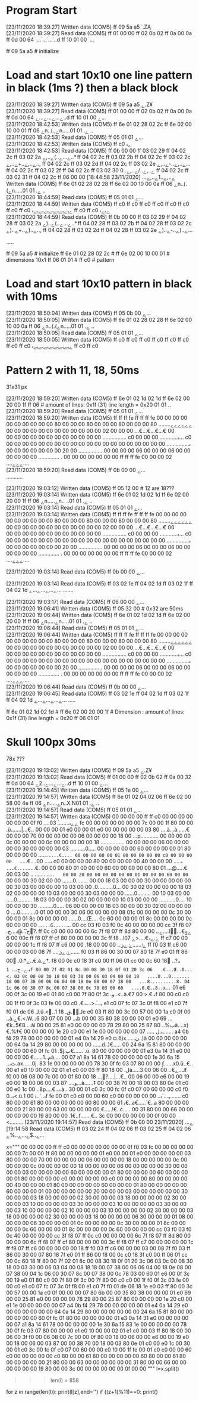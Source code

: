 
Program Start
==============

[23/11/2020 18:39:27] Written data (COM5)
ff 09 5a a5                                       ˙.ZĄ            
[23/11/2020 18:39:27] Read data (COM5)
ff 01 00 00 ff 02 0b 02 ff 0a 00 0a ff 0d 00 64   ˙...˙...˙...˙..d
ff 10 01 00                                       ˙...            

ff 09 5a a5 # initialize 

Load and start 10x10 one line pattern in black (1ms ?) then a black block
=========================================
[23/11/2020 18:39:27] Written data (COM5)
ff 09 5a a5                                       ے.Z¥            
[23/11/2020 18:39:27] Read data (COM5)
ff 01 00 00 ff 02 0b 02 ff 0a 00 0a ff 0d 00 64   ے...ے...ے...ے..d
ff 10 01 00                                       ے...            
[23/11/2020 18:42:53] Written data (COM5)
ff 6e 01 02 28 02 2c ff 6e 02 00 10 00 01 ff 06   ےn..(.,ےn.....ے.
01 01                                             ..              
[23/11/2020 18:42:53] Read data (COM5)
ff 05 01 01                                       ے...            
[23/11/2020 18:42:53] Written data (COM5)
ff c0                                             ےہ              
[23/11/2020 18:42:53] Read data (COM5)
ff 0b 00 00 ff 03 02 29 ff 04 02 2c ff 03 02 2a   ے...ے..)ے..,ے..*
ff 04 02 2c ff 03 02 2b ff 04 02 2c ff 03 02 2c   ے..,ے..+ے..,ے..,
ff 04 02 2c ff 03 02 2d ff 04 02 2c ff 03 02 2e   ے..,ے..-ے..,ے...
ff 04 02 2c ff 03 02 2f ff 04 02 2c ff 03 02 30   ے..,ے../ے..,ے..0
ff 04 02 2c ff 03 02 31 ff 04 02 2c ff 06 00 00   ے..,ے..1ے..,ے...
[23/11/2020 18:44:58] Written data (COM5)
ff 6e 01 02 28 02 28 ff 6e 02 00 10 00 0a ff 06   ےn..(.(ےn.....ے.
01 01                                             ..              
[23/11/2020 18:44:59] Read data (COM5)
ff 05 01 01                                       ے...            
[23/11/2020 18:44:59] Written data (COM5)
ff c0 ff c0 ff c0 ff c0 ff c0 ff c0 ff c0 ff c0   ےہےہےہےہےہےہےہےہ
ff c0 ff c0                                       ےہےہ            
[23/11/2020 18:44:59] Read data (COM5)
ff 0b 00 00 ff 03 02 29 ff 04 02 28 ff 03 02 2a   ے...ے..)ے..(ے..*
ff 04 02 28 ff 03 02 2b ff 04 02 28 ff 03 02 2c   ے..(ے..+ے..(ے..,
ff 04 02 28 ff 03 02 2d ff 04 02 28 ff 03 02 2e   ے..(ے..-ے..(ے...

.....


ff 09 5a a5             # initialize 
ff 6e 01 02 28 02 2c    #
ff 6e 02 00 10 00 01    # dimensions 10x1
ff 06 01 01             #
ff c0                   # pattern

Load and start 10x10 pattern in black with 10ms
=========================================

[23/11/2020 18:50:04] Written data (COM5)
ff 05 0b 00                                       ے...            
[23/11/2020 18:50:05] Written data (COM5)
ff 6e 01 02 28 02 28 ff 6e 02 00 10 00 0a ff 06   ےn..(.(ےn.....ے.
01 01                                             ..              
[23/11/2020 18:50:05] Read data (COM5)
ff 05 01 01                                       ے...            
[23/11/2020 18:50:05] Written data (COM5)
ff c0 ff c0 ff c0 ff c0 ff c0 ff c0 ff c0 ff c0   ےہےہےہےہےہےہےہےہ
ff c0 ff c0           



Pattern 2 with 11, 18, 50ms
==================================
31x31 px

[23/11/2020 18:59:20] Written data (COM5)
ff 6e 01 02 1d 02 1d ff 6e 02 00 20 00 1f ff 06   # amount of lines: 0x1f (31) line length = 0x20
01 01                                             ..              
[23/11/2020 18:59:20] Read data (COM5)
ff 05 01 01                                       ے...            
[23/11/2020 18:59:20] Written data (COM5)
ff ff ff fe ff ff ff fe 00 00 00 00 00 00 00 00   ےےے‏ےےے‏........
80 00 00 00 80 00 00 00 80 00 00 00 80 00 00 00   €...€...€...€...
00 00 00 02 00 00 00 00 00 00 00 00 00 00 00 00   ................
00 00 00 00 00 00 00 00 00 00 00 00 c0 00 00 00   ............ہ...
c0 00 00 00 00 00 00 00 00 00 00 00 00 00 00 00   ہ...............
00 00 00 00 00 00 00 06 00 00 00 06 00 00 00 00   ................
00 20 00 00 00 00 00 00 00 00 00 00 00 00 00 00   . ..............
00 00 00 00 ff ff ff fe 00 00 00 02               ....ےےے‏....    
[23/11/2020 18:59:20] Read data (COM5)
ff 0b 00 00                                       ے...            
...........

[23/11/2020 19:03:12] Written data (COM5)
ff 05 12 00                                       # 12 are 18???
[23/11/2020 19:03:14] Written data (COM5)
ff 6e 01 02 1d 02 1d ff 6e 02 00 20 00 1f ff 06   ےn.....ےn.. ..ے.
01 01                                             ..              
[23/11/2020 19:03:14] Read data (COM5)
ff 05 01 01                                       ے...            
[23/11/2020 19:03:14] Written data (COM5)
ff ff ff fe ff ff ff fe 00 00 00 00 00 00 00 00   ےےے‏ےےے‏........
80 00 00 00 80 00 00 00 80 00 00 00 80 00 00 00   €...€...€...€...
00 00 00 02 00 00 00 00 00 00 00 00 00 00 00 00   ................
00 00 00 00 00 00 00 00 00 00 00 00 c0 00 00 00   ............ہ...
c0 00 00 00 00 00 00 00 00 00 00 00 00 00 00 00   ہ...............
00 00 00 00 00 00 00 06 00 00 00 06 00 00 00 00   ................
00 20 00 00 00 00 00 00 00 00 00 00 00 00 00 00   . ..............
00 00 00 00 ff ff ff fe 00 00 00 02               ....ےےے‏....    

[23/11/2020 19:03:14] Read data (COM5)
ff 0b 00 00                                       ے...            

[23/11/2020 19:03:14] Read data (COM5)
ff 03 02 1e ff 04 02 1d ff 03 02 1f ff 04 02 1d   ے...ے...ے...ے...
.......

[23/11/2020 19:03:17] Read data (COM5)
ff 06 00 00                                       ے...            
[23/11/2020 19:06:41] Written data (COM5)
ff 05 32 00                                       # 0x32 are 50ms
[23/11/2020 19:06:44] Written data (COM5)
ff 6e 01 02 1d 02 1d ff 6e 02 00 20 00 1f ff 06   ےn.....ےn.. ..ے.
01 01                                             ..              
[23/11/2020 19:06:44] Read data (COM5)
ff 05 01 01                                       ے...            
[23/11/2020 19:06:44] Written data (COM5)
ff ff ff fe ff ff ff fe 00 00 00 00 00 00 00 00   ےےے‏ےےے‏........
80 00 00 00 80 00 00 00 80 00 00 00 80 00 00 00   €...€...€...€...
00 00 00 02 00 00 00 00 00 00 00 00 00 00 00 00   ................
00 00 00 00 00 00 00 00 00 00 00 00 c0 00 00 00   ............ہ...
c0 00 00 00 00 00 00 00 00 00 00 00 00 00 00 00   ہ...............
00 00 00 00 00 00 00 06 00 00 00 06 00 00 00 00   ................
00 20 00 00 00 00 00 00 00 00 00 00 00 00 00 00   . ..............
00 00 00 00 ff ff ff fe 00 00 00 02               ....ےےے‏....    
[23/11/2020 19:06:44] Read data (COM5)
ff 0b 00 00                                       ے...            
[23/11/2020 19:06:45] Read data (COM5)
ff 03 02 1e ff 04 02 1d ff 03 02 1f ff 04 02 1d   ے...ے...ے...ے...
.....


ff 6e 01 02 1d 02 1d   # 
ff 6e 02 00 20 00 1f   # Dimension : amount of lines: 0x1f (31) line length = 0x20
ff 06 01 01   

Skull 100px 30ms
=================
78x ???

[23/11/2020 19:13:02] Written data (COM5)
ff 09 5a a5                                       ے.Z¥            
[23/11/2020 19:13:02] Read data (COM5)
ff 01 00 00 ff 02 0b 02 ff 0a 00 32 ff 0d 00 64   ے...ے...ے..2ے..d
ff 10 01 00                                       ے...            
[23/11/2020 19:14:45] Written data (COM5)
ff 05 1e 00                                       ے...            
[23/11/2020 19:14:57] Written data (COM5)
ff 6e 01 02 04 02 06 ff 6e 02 00 58 00 4e ff 06   ےn.....ےn..X.Nے.
01 01                                             ..              
[23/11/2020 19:14:57] Read data (COM5)
ff 05 01 01                                       ے...            
[23/11/2020 19:14:57] Written data (COM5)
00 00 00 00 ff ff c0 00 00 00 00 00 00 00 0f f0   ....ےےہ........ً
03 fc 00 00 00 00 00 00 00 7c 00 00 1f 80 00 00   .ü.......|...€..
00 00 00 01 e0 00 00 01 e0 00 00 00 00 00 03 80   ....à...à......€
00 00 00 70 00 00 00 00 00 06 00 00 00 00 18 00   ...p............
00 00 00 00 0c 00 00 00 00 0c 00 00 00 00 00 18   ................
00 00 00 00 06 00 00 00 00 00 30 00 00 00 00 03   ..........0.....
00 00 00 00 00 60 00 00 00 00 01 80 00 00 00 00   .....`.....€....
60 00 00 00 00 01 80 00 00 00 00 c0 00 00 00 00   `.....€....ہ....
00 c0 00 00 00 00 80 00 00 00 00 00 40 00 00 00   .ہ....€.....@...
01 80 00 00 00 00 00 60 00 00 00 01 80 00 00 00   .€.....`....€...
00 00 60 00 00 00 01 00 00 00 00 00 00 20 00 00   ..`.......... ..
00 03 00 00 00 00 00 00 30 00 00 00 03 18 00 00   ........0.......
00 00 02 30 00 00 00 03 18 00 00 00 00 02 30 00   ...0..........0.
00 00 03 10 00 00 00 00 03 30 00 00 00 03 10 00   .........0......
00 00 00 03 30 00 00 00 03 10 00 00 00 00 02 10   ....0...........
00 00 00 03 10 00 00 00 00 02 30 00 00 00 03 18   ..........0.....
00 00 00 00 02 30 00 00 00 03 18 00 00 00 00 06   .....0..........
30 00 00 00 01 08 00 00 00 00 06 30 00 00 00 01   0..........0....
0c 00 00 00 00 0c 30 00 00 00 01 8c 00 00 00 00   ......0....Œ....
0c 60 00 00 00 01 8c 00 00 00 00 0c 60 00 00 00   .`....Œ.....`...
00 cc 03 f0 03 f0 0c 40 00 00 00 00 cc 3f f8 07   .ج.ً.ً.@....ج?ّ.
ff 0c c0 00 00 00 00 6c 7f f8 07 ff 8d 80 00 00   ے.ہ....lّ.ےچ€..
00 00 6c ff f8 07 ff cf 80 00 00 00 00 3c ff f8   ..lےّ.ےد€....<ےّ
07 ff c7 00 00 00 00 00 1c ff f8 07 ff c6 00 00   .ےا......ےّ.ےئ..
00 00 00 18 ff f0 03 ff c6 00 00 00 03 00 08 7f   ....ےً.ےئ......
f0 03 ff 86 00 30 00 07 80 18 7f e0 01 ff 86 00   ً.ے†.0..€.à.ے†.
f8 00 0c c0 18 3f c0 00 ff 06 01 cc 00 0c 60 18   ّ..ہ.?ہ.ے..ج..`.
1f 80 00 7f 02 01 8c 00 08 30 18 0f 01 20 3c 06   .€...Œ..0... <.
03 0c 00 08 30 18 00 03 30 00 06 03 04 00 08 18   ....0...0.......
18 00 07 38 00 06 06 04 00 18 0e 08 00 07 38 00   ...8..........8.
04 1c 06 00 30 07 8c 00 07 38 00 0c 78 03 00 60   ....0.Œ..8..x..`
01 e6 00 0f 3c 00 19 e0 01 80 c0 00 7f 80 0f 3c   .و..<..à.€ہ.€.<
00 7f 80 00 c0 c0 00 1f f0 0f 3c 03 fe 00 00 c0   .€.ہہ..ً.<.‏..ہ
e1 c0 07 fc 07 3c 0f f8 00 e1 c0 7f f0 01 de 06   لہ.ü.<.ّ.لہً.ق.
18 1e e0 03 ff 80 00 3c 00 57 00 00 1a c0 0f 00   ..à.ے€.<.W...ہ..
00 00 07 80 6b 00 00 35 80 38 00 00 00 01 e0 69   ...€k..5€8....ài
00 00 25 81 e0 00 00 00 00 78 29 80 00 25 87 80   ..%پà....x)€.%‡€
00 00 00 00 1e 20 c0 00 e1 1e 00 00 00 00 00 07   ..... ہ.ل.......
a4 0b f4 29 78 00 00 00 00 00 01 e4 0a 14 29 e0   ¤.ô)x......ن..)à
00 00 00 00 00 00 64 0a 14 29 80 00 00 00 00 00   ......d..)€.....
00 24 6a 15 81 80 00 00 00 00 00 00 60 0f fc 01   .$j.پ€......`.ü.
80 00 00 00 00 00 01 e3 0a 14 31 e0 00 00 00 00   €......م..1à....
00 07 a1 8a 14 61 78 00 00 00 00 00 1e 30 6a 15   ..،ٹ.ax......0j.
83 1e 00 00 00 00 00 78 30 0f fc 03 07 80 00 00   ƒ......x0.ü..€..
00 e1 e0 10 00 00 02 01 e1 c0 00 03 ff 80 18 00   .لà.....لہ..ے€..
00 06 00 3f f0 00 06 08 00 7c 00 00 0f 80 00 18   ...?ً....|...€..
00 06 00 00 e6 00 00 19 e0 00 18 00 06 00 03 87   ....و...à......‡
00 00 38 70 00 18 00 03 80 0e 01 c0 00 e0 1c 00   ..8p....€..ہ.à..
30 00 01 c0 3c 00 fc 0f c0 07 00 60 00 00 c0 f0   0..ہ<.ü.ہ..`..ہً
00 1f fe 00 01 c0 c0 00 00 60 c0 00 00 00 00 00   ..‏..ہہ..`ہ.....
c0 80 00 00 61 80 00 00 00 00 00 60 80 00 00 61   ہ€..a€.....`€..a
80 00 00 00 00 00 21 80 00 00 63 00 00 00 00 00   €.....!€..c.....
00 31 80 00 00 66 00 00 00 00 00 00 19 80 00 00   .1€..f.......€..
3c 00 00 00 00 00 00 0f 00 00                     <.........      
[23/11/2020 19:14:57] Read data (COM5)
ff 0b 00 00                                       ے...            
[23/11/2020 19:14:58] Read data (COM5)
ff 03 02 24 ff 04 02 06 ff 03 02 25 ff 04 02 06   ے..$ے...ے..%ے...



x="""
00 00 00 00 ff ff c0 00 00 00 00 00 00 00 0f f0 
03 fc 00 00 00 00 00 00 00 7c 00 00 1f 80 00 00 
00 00 00 01 e0 00 00 01 e0 00 00 00 00 00 03 80 
00 00 00 70 00 00 00 00 00 06 00 00 00 00 18 00 
00 00 00 00 0c 00 00 00 00 0c 00 00 00 00 00 18 
00 00 00 00 06 00 00 00 00 00 30 00 00 00 00 03 
00 00 00 00 00 60 00 00 00 00 01 80 00 00 00 00 
60 00 00 00 00 01 80 00 00 00 00 c0 00 00 00 00 
00 c0 00 00 00 00 80 00 00 00 00 00 40 00 00 00 
01 80 00 00 00 00 00 60 00 00 00 01 80 00 00 00 
00 00 60 00 00 00 01 00 00 00 00 00 00 20 00 00 
00 03 00 00 00 00 00 00 30 00 00 00 03 18 00 00 
00 00 02 30 00 00 00 03 18 00 00 00 00 02 30 00 
00 00 03 10 00 00 00 00 03 30 00 00 00 03 10 00 
00 00 00 03 30 00 00 00 03 10 00 00 00 00 02 10 
00 00 00 03 10 00 00 00 00 02 30 00 00 00 03 18 
00 00 00 00 02 30 00 00 00 03 18 00 00 00 00 06 
30 00 00 00 01 08 00 00 00 00 06 30 00 00 00 01 
0c 00 00 00 00 0c 30 00 00 00 01 8c 00 00 00 00 
0c 60 00 00 00 01 8c 00 00 00 00 0c 60 00 00 00 
00 cc 03 f0 03 f0 0c 40 00 00 00 00 cc 3f f8 07 
ff 0c c0 00 00 00 00 6c 7f f8 07 ff 8d 80 00 00 
00 00 6c ff f8 07 ff cf 80 00 00 00 00 3c ff f8 
07 ff c7 00 00 00 00 00 1c ff f8 07 ff c6 00 00 
00 00 00 18 ff f0 03 ff c6 00 00 00 03 00 08 7f 
f0 03 ff 86 00 30 00 07 80 18 7f e0 01 ff 86 00 
f8 00 0c c0 18 3f c0 00 ff 06 01 cc 00 0c 60 18 
1f 80 00 7f 02 01 8c 00 08 30 18 0f 01 20 3c 06 
03 0c 00 08 30 18 00 03 30 00 06 03 04 00 08 18 
18 00 07 38 00 06 06 04 00 18 0e 08 00 07 38 00 
04 1c 06 00 30 07 8c 00 07 38 00 0c 78 03 00 60 
01 e6 00 0f 3c 00 19 e0 01 80 c0 00 7f 80 0f 3c 
00 7f 80 00 c0 c0 00 1f f0 0f 3c 03 fe 00 00 c0 
e1 c0 07 fc 07 3c 0f f8 00 e1 c0 7f f0 01 de 06 
18 1e e0 03 ff 80 00 3c 00 57 00 00 1a c0 0f 00 
00 00 07 80 6b 00 00 35 80 38 00 00 00 01 e0 69 
00 00 25 81 e0 00 00 00 00 78 29 80 00 25 87 80 
00 00 00 00 1e 20 c0 00 e1 1e 00 00 00 00 00 07 
a4 0b f4 29 78 00 00 00 00 00 01 e4 0a 14 29 e0 
00 00 00 00 00 00 64 0a 14 29 80 00 00 00 00 00 
00 24 6a 15 81 80 00 00 00 00 00 00 60 0f fc 01 
80 00 00 00 00 00 01 e3 0a 14 31 e0 00 00 00 00 
00 07 a1 8a 14 61 78 00 00 00 00 00 1e 30 6a 15 
83 1e 00 00 00 00 00 78 30 0f fc 03 07 80 00 00 
00 e1 e0 10 00 00 02 01 e1 c0 00 03 ff 80 18 00 
00 06 00 3f f0 00 06 08 00 7c 00 00 0f 80 00 18 
00 06 00 00 e6 00 00 19 e0 00 18 00 06 00 03 87 
00 00 38 70 00 18 00 03 80 0e 01 c0 00 e0 1c 00 
30 00 01 c0 3c 00 fc 0f c0 07 00 60 00 00 c0 f0 
00 1f fe 00 01 c0 c0 00 00 60 c0 00 00 00 00 00 
c0 80 00 00 61 80 00 00 00 00 00 60 80 00 00 61 
80 00 00 00 00 00 21 80 00 00 63 00 00 00 00 00 
00 31 80 00 00 66 00 00 00 00 00 00 19 80 00 00 
3c 00 00 00 00 00 00 0f 00 00
"""
l=x.split()
>>> len(l) = 858

for z in range(len(l)):
    print(l[z],end='')
    if ((z+1)%11)==0:
        print()

